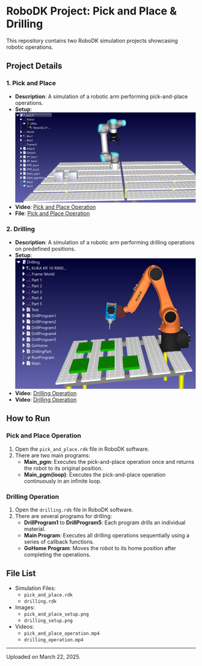 # RoboDK Project: Pick and Place & Drilling

This repository contains two RoboDK simulation projects showcasing robotic operations.

## Project Details

### 1. **Pick and Place**
- **Description**: A simulation of a robotic arm performing pick-and-place operations.
- **Setup**:
  ![Pick and Place Setup](pick_and_place_setup.png)
- **Video**: [Pick and Place Operation](pick_and_place_operation.mp4)
- **File**: [Pick and Place Operation](pick_and_place.rdk)

### 2. **Drilling**
- **Description**: A simulation of a robotic arm performing drilling operations on predefined positions.
- **Setup**:
  ![Drilling Setup](drilling_setup.png)
- **Video**: [Drilling Operation](drilling_operation.mp4)
- **Video**: [Drilling Operation](drilling.rdk)

## How to Run

### Pick and Place Operation
1. Open the `pick_and_place.rdk` file in RoboDK software.
2. There are two main programs:
   - **Main_pgm**: Executes the pick-and-place operation once and returns the robot to its original position.
   - **Main_pgm(loop)**: Executes the pick-and-place operation continuously in an infinite loop.

### Drilling Operation
1. Open the `drilling.rdk` file in RoboDK software.
2. There are several programs for drilling:
   - **DrillProgram1** to **DrillProgram5**: Each program drills an individual material.
   - **Main Program**: Executes all drilling operations sequentially using a series of callback functions.
   - **GoHome Program**: Moves the robot to its home position after completing the operations.

## File List
- Simulation Files:
  - `pick_and_place.rdk`
  - `drilling.rdk`
- Images:
  - `pick_and_place_setup.png`
  - `drilling_setup.png`
- Videos:
  - `pick_and_place_operation.mp4`
  - `drilling_operation.mp4`

---

Uploaded on March 22, 2025.
